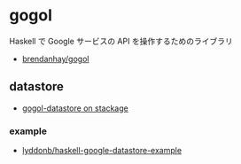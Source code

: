 # gogol

Haskell で Google サービスの API を操作するためのライブラリ

- [brendanhay/gogol](https://github.com/brendanhay/gogol)

## datastore

- [gogol-datastore on stackage](https://www.stackage.org/package/gogol-datastore)

### example

- [lyddonb/haskell-google-datastore-example](https://github.com/lyddonb/haskell-google-datastore-example)
